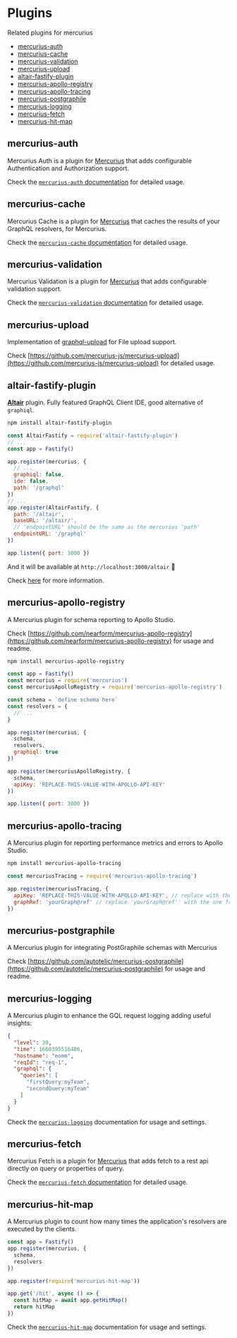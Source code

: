 # Plugins

Related plugins for mercurius

- [mercurius-auth](#mercurius-auth)
- [mercurius-cache](#mercurius-cache)
- [mercurius-validation](#mercurius-validation)
- [mercurius-upload](#mercurius-upload)
- [altair-fastify-plugin](#altair-fastify-plugin)
- [mercurius-apollo-registry](#mercurius-apollo-registry)
- [mercurius-apollo-tracing](#mercurius-apollo-tracing)
- [mercurius-postgraphile](#mercurius-postgraphile)
- [mercurius-logging](#mercurius-logging)
- [mercurius-fetch](#mercurius-fetch)
- [mercurius-hit-map](#mercurius-hit-map)

## mercurius-auth

Mercurius Auth is a plugin for [Mercurius](https://mercurius.dev) that adds configurable Authentication and Authorization support.

Check the [`mercurius-auth` documentation](https://github.com/mercurius-js/auth) for detailed usage.

## mercurius-cache

Mercurius Cache is a plugin for [Mercurius](https://mercurius.dev) that caches the results of your GraphQL resolvers, for Mercurius.

Check the [`mercurius-cache` documentation](https://github.com/mercurius-js/cache) for detailed usage.

## mercurius-validation

Mercurius Validation is a plugin for [Mercurius](https://mercurius.dev) that adds configurable validation support.

Check the [`mercurius-validation` documentation](https://github.com/mercurius-js/validation) for detailed usage.

## mercurius-upload

Implementation of [graphql-upload](https://github.com/jaydenseric/graphql-upload) for File upload support.

Check [https://github.com/mercurius-js/mercurius-upload](https://github.com/mercurius-js/mercurius-upload) for detailed usage.

## altair-fastify-plugin

[**Altair**](https://altair.sirmuel.design/) plugin. Fully featured GraphQL Client IDE, good alternative of `graphiql`.

```bash
npm install altair-fastify-plugin
```

```js
const AltairFastify = require('altair-fastify-plugin')
// ...
const app = Fastify()

app.register(mercurius, {
  // ...
  graphiql: false,
  ide: false,
  path: '/graphql'
})
// ...
app.register(AltairFastify, {
  path: '/altair',
  baseURL: '/altair/',
  // 'endpointURL' should be the same as the mercurius 'path'
  endpointURL: '/graphql'
})

app.listen({ port: 3000 })
```

And it will be available at `http://localhost:3000/altair` 🎉

Check [here](https://github.com/imolorhe/altair/tree/staging/packages/altair-fastify-plugin) for more information.

## mercurius-apollo-registry

A Mercurius plugin for schema reporting to Apollo Studio.

Check [https://github.com/nearform/mercurius-apollo-registry](https://github.com/nearform/mercurius-apollo-registry) for usage and readme.

```bash
npm install mercurius-apollo-registry
```

```js
const app = Fastify()
const mercurius = require('mercurius')
const mercuriusApolloRegistry = require('mercurius-apollo-registry')

const schema = `define schema here`
const resolvers = { 
  // ... 
}

app.register(mercurius, {
  schema,
  resolvers,
  graphiql: true
})

app.register(mercuriusApolloRegistry, {
  schema,
  apiKey: 'REPLACE-THIS-VALUE-WITH-APOLLO-API-KEY'
})

app.listen({ port: 3000 })
```

## mercurius-apollo-tracing

A Mercurius plugin for reporting performance metrics and errors to Apollo Studio.

```bash
npm install mercurius-apollo-tracing
```

```js
const mercuriusTracing = require('mercurius-apollo-tracing')

app.register(mercuriusTracing, {
  apiKey: 'REPLACE-THIS-VALUE-WITH-APOLLO-API-KEY', // replace with the one from apollo studio
  graphRef: 'yourGraph@ref' // replace 'yourGraph@ref'' with the one from apollo studio
})
```

## mercurius-postgraphile
A Mercurius plugin for integrating PostGraphile schemas with Mercurius

Check [https://github.com/autotelic/mercurius-postgraphile](https://github.com/autotelic/mercurius-postgraphile) for usage and readme.

## mercurius-logging
A Mercurius plugin to enhance the GQL request logging adding useful insights:

```json
{
  "level": 30,
  "time": 1660395516406,
  "hostname": "eomm",
  "reqId": "req-1",
  "graphql": {
    "queries": [
      "firstQuery:myTeam",
      "secondQuery:myTeam"
    ]
  }
}
```

Check the [`mercurius-logging`](https://github.com/Eomm/mercurius-logging) documentation for usage and settings.

## mercurius-fetch
Mercurius Fetch is a plugin for [Mercurius](https://mercurius.dev) that adds fetch to a rest api directly on query or properties of query.

Check the [`mercurius-fetch` documentation](https://github.com/rbonillajr/mercurius-fetch) for detailed usage.

## mercurius-hit-map
A Mercurius plugin to count how many times the application's resolvers are executed by the clients.

```js
const app = Fastify()
app.register(mercurius, {
  schema,
  resolvers
})

app.register(require('mercurius-hit-map'))

app.get('/hit', async () => {
  const hitMap = await app.getHitMap()
  return hitMap
})
```

Check the [`mercurius-hit-map`](https://github.com/Eomm/mercurius-hit-map) documentation for usage and settings.
